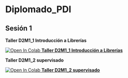 # Diplomado_PDI

## Sesión 1

**Taller D2M1_1 Introducción a Librerías**

[![Open In Colab](https://colab.research.google.com/assets/colab-badge.svg) **Taller D2M1_1 Introducción a Librerías**](https://colab.research.google.com/github/Luisafrodriguezo1/Diplomado_PDI/blob/main/D2M1_1_introducion_librerias/Taller_D2M1_1_introduccion_librerias.ipynb)



**Taller D2M1_2 supervisado**


[![Open In Colab](https://colab.research.google.com/assets/colab-badge.svg) **Taller D2M1_2 supervisado**](https://colab.research.google.com/github/Luisafrodriguezo1/Diplomado_PDI/blob/main/D2M1_2_supervisado/D2M1_2_supervisado_ejercicio.ipynb) 


